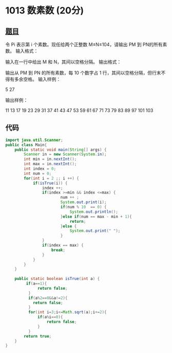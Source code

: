 # 1013 数素数 (20分)
## [题目](https://pintia.cn/problem-sets/994805260223102976/problems/994805309963354112)
令 P​i​​ 表示第 i 个素数。现任给两个正整数 M≤N≤10​4​​，请输出 P​M​​ 到 P​N​​ 的所有素数。
输入格式：

输入在一行中给出 M 和 N，其间以空格分隔。
输出格式：

输出从 P​M​​ 到 P​N​​ 的所有素数，每 10 个数字占 1 行，其间以空格分隔，但行末不得有多余空格。
输入样例：

5 27

输出样例：

11 13 17 19 23 29 31 37 41 43
47 53 59 61 67 71 73 79 83 89
97 101 103

## 代码
```java
import java.util.Scanner;
public class Main{
	public static void main(String[] args) {
		Scanner in = new Scanner(System.in);
		int min = in.nextInt();
		int max = in.nextInt();	
		int index = 0;
		int num = 0;
		for(int i = 2 ;; i ++) {
			if(isTrue(i)) {
				index ++;
				if(index >=min && index <=max) {
						num ++ ; 
						System.out.print(i);	
						if(num % 10  == 0) {
							System.out.println();
						}else if(num == max - min + 1){
							return;
						}else {
							System.out.print(" ");
						}
				}
				if(index == max) {
					break;
				}
			}
		}
	}
	
	public static boolean isTrue(int a) {
		 if(a==1){
	          return false;
	      }
	      if(a%2==0&&a!=2){
	        return false;
	      }
	      for(int i=3;i<=Math.sqrt(a);i+=2){
	          if(a%i==0){
	              return false;
	          } 
	      }
	    return true;
	}
}

```

